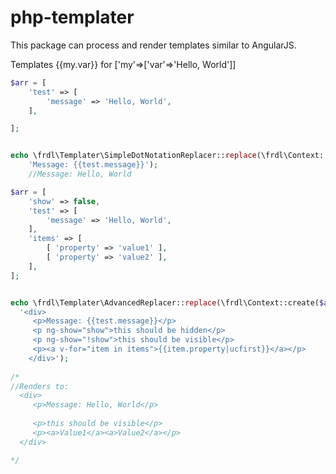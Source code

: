 # php-templater
This package can process and render templates similar to AngularJS.

Templates {{my.var}}  for ['my'=>['var'=>'Hello, World']]


````php
$arr = [
    'test' => [
        'message' => 'Hello, World',
    ],

];


echo \frdl\Templater\SimpleDotNotationReplacer::replace(\frdl\Context::create($arr), 
    'Message: {{test.message}}');
    //Message: Hello, World
````



````php
$arr = [
    'show' => false,
    'test' => [
        'message' => 'Hello, World',
    ],
    'items' => [
        [ 'property' => 'value1' ],
        [ 'property' => 'value2' ],
    ],
];


echo \frdl\Templater\AdvancedReplacer::replace(\frdl\Context::create($arr),   
  '<div>
     <p>Message: {{test.message}}</p>
     <p ng-show="show">this should be hidden</p>
     <p ng-show="!show">this should be visible</p>
     <p><a v-for="item in items">{{item.property|ucfirst}}</a></p>
    </div>');
  
/*
//Renders to:  
  <div>
     <p>Message: Hello, World</p>
     
     <p>this should be visible</p>
     <p><a>Value1</a><a>Value2</a></p>
  </div>

*/
````
